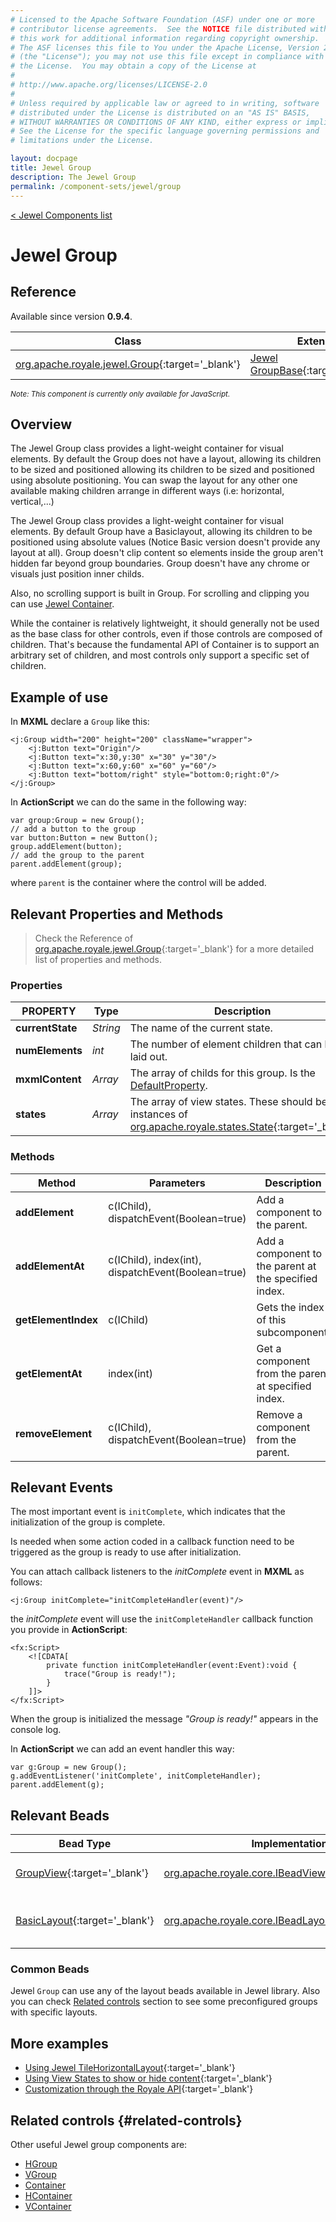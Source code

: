 ```yaml
---
# Licensed to the Apache Software Foundation (ASF) under one or more
# contributor license agreements.  See the NOTICE file distributed with
# this work for additional information regarding copyright ownership.
# The ASF licenses this file to You under the Apache License, Version 2.0
# (the "License"); you may not use this file except in compliance with
# the License.  You may obtain a copy of the License at
# 
# http://www.apache.org/licenses/LICENSE-2.0
# 
# Unless required by applicable law or agreed to in writing, software
# distributed under the License is distributed on an "AS IS" BASIS,
# WITHOUT WARRANTIES OR CONDITIONS OF ANY KIND, either express or implied.
# See the License for the specific language governing permissions and
# limitations under the License.

layout: docpage
title: Jewel Group
description: The Jewel Group
permalink: /component-sets/jewel/group
---
```

[< Jewel Components list](component-sets/jewel)

# Jewel Group


## Reference

Available since version __0.9.4__.

| Class                 	    | Extends                           | Implements	                    |
|------------------------------	|----------------------------------	|---------------------------------  |
| [org.apache.royale.jewel.Group](https://royale.apache.org/asdoc/index.html#!org.apache.royale.jewel/Group){:target='_blank'} | [Jewel GroupBase](https://royale.apache.org/asdoc/index.html#!org.apache.royale.jewel.supportClasses.group/GroupBase){:target='_blank'} | [org.apache.royale.core.IMXMLDocument](https://royale.apache.org/asdoc/index.html#!org.apache.royale.core/IMXMLDocument){:target='_blank'} 	|

<sup>_Note: This component is currently only available for JavaScript._</sup>

## Overview

The Jewel Group class provides a light-weight container for visual elements. By default the Group does not have a layout, allowing its children to be sized and positioned allowing its children to be sized and positioned using absolute positioning. You can swap the layout for any other one available making children arrange in different ways (i.e: horizontal, vertical,...)

The Jewel Group class provides a light-weight container for visual elements. By default Group have a Basiclayout, allowing its children to be positioned using absolute values (Notice Basic version doesn't provide any layout at all). Group doesn't clip content so elements inside the group aren't hidden far beyond group boundaries. Group doesn't have any chrome or visuals just position inner childs. 

Also, no scrolling support is built in Group. For scrolling and clipping you can use [Jewel Container](component-sets/jewel/container).

While the container is relatively lightweight, it should generally not be used as the base class for other controls, even if those controls are composed of children.  That's because the fundamental API of Container is to support an arbitrary set of children, and most controls only support a specific set of children.

## Example of use

In __MXML__ declare a `Group` like this:

```mxml
<j:Group width="200" height="200" className="wrapper">
    <j:Button text="Origin"/>
    <j:Button text="x:30,y:30" x="30" y="30"/>
    <j:Button text="x:60,y:60" x="60" y="60"/>
    <j:Button text="bottom/right" style="bottom:0;right:0"/>
</j:Group>
```

In __ActionScript__ we can do the same in the following way: 

```as3
var group:Group = new Group();
// add a button to the group
var button:Button = new Button();
group.addElement(button);
// add the group to the parent
parent.addElement(group);
```

where `parent` is the container where the control will be added.

## Relevant Properties and Methods

> Check the Reference of [org.apache.royale.jewel.Group](https://royale.apache.org/asdoc/index.html#!org.apache.royale.jewel/Group){:target='_blank'} for a more detailed list of properties and methods.

### Properties

| PROPERTY 	         | Type   	    | Description                                                                                           |
|------------------- |--------------| ------------------------------------------------------------------------------------------------------|
| __currentState__   | _String_ 	| The name of the current state.                                                                        |
| __numElements__    | _int_ 	    | The number of element children that can be laid out.                                                  |
| __mxmlContent__    | _Array_ 	    | The array of childs for this group. Is the [DefaultProperty](features/as3/metadata#default-property). |
| __states__         | _Array_ 	    | The array of view states. These should be instances of [org.apache.royale.states.State](https://royale.apache.org/asdoc/index.html#!org.apache.royale.states/State){:target='_blank'}|

### Methods

| Method    	       | Parameters                                                     |Description                                            |
|----------------------|----------------------------------------------------------------|-------------------------------------------------------|
| __addElement__   	   | c(IChild), dispatchEvent(Boolean=true) 	                    | Add a component to the parent.	                    |
| __addElementAt__     | c(IChild), index(int), dispatchEvent(Boolean=true) 	        | Add a component to the parent at the specified index.	|
| __getElementIndex__  | c(IChild)                                           	        | Gets the index of this subcomponent.	                |
| __getElementAt__     | index(int)                                         	        | Get a component from the parent at specified index.	|
| __removeElement__    | c(IChild), dispatchEvent(Boolean=true) 	                    | Remove a component from the parent.	                |

## Relevant Events

The most important event is `initComplete`, which indicates that the initialization of the group is complete.

Is needed when some action coded in a callback function need to be triggered as the group is ready to use after initialization.

You can attach callback listeners to the _initComplete_ event in __MXML__ as follows:

```mxml
<j:Group initComplete="initCompleteHandler(event)"/>
```

the _initComplete_ event will use the `initCompleteHandler` callback function you provide in __ActionScript__:

```mxml
<fx:Script>
    <![CDATA[      
        private function initCompleteHandler(event:Event):void {
            trace("Group is ready!");
        }
    ]]>
</fx:Script>
```

When the group is initialized the message _"Group is ready!"_ appears in the console log.

In __ActionScript__ we can add an event handler this way: 

```as3
var g:Group = new Group();
g.addEventListener('initComplete', initCompleteHandler);
parent.addElement(g);
```

## Relevant Beads

| Bead Type       	| Implementation                               	  | Description                                     |
|-----------------	|------------------------------------------------ |------------------------------------------------	|
| [GroupView](https://royale.apache.org/asdoc/index.html#!org.apache.royale.html.beads/GroupView){:target='_blank'}      	| [org.apache.royale.core.IBeadView](https://royale.apache.org/asdoc/index.html#!org.apache.royale.core/IBeadView){:target='_blank'} | This is the default view bead.	|
| [BasicLayout](https://royale.apache.org/asdoc/index.html#!org.apache.royale.jewel.beads.layouts/BasicLayout){:target='_blank'}      	| [org.apache.royale.core.IBeadLayout](https://royale.apache.org/asdoc/index.html#!org.apache.royale.core/IBeadLayout){:target='_blank'} | This is the default layout bead.	|

### Common Beads

Jewel `Group` can use any of the layout beads available in Jewel library. Also you can check [Related controls](component-sets/jewel/group.html#related-controls) section to see some preconfigured groups with specific layouts.

## More examples

* [Using Jewel TileHorizontalLayout](https://royale.codeoscopic.com/using-jewel-tilehorizontallayout/){:target='_blank'}
* [Using View States to show or hide content](https://royale.codeoscopic.com/using-view-states-to-show-or-hide-content/){:target='_blank'}
* [Customization through the Royale API](https://royale.codeoscopic.com/customization-through-the-royale-api/){:target='_blank'}

## Related controls {#related-controls}

Other useful Jewel group components are:

* [HGroup](component-sets/jewel/hgroup)
* [VGroup](component-sets/jewel/vgroup)
* [Container](component-sets/jewel/container)
* [HContainer](component-sets/jewel/hcontainer)
* [VContainer](component-sets/jewel/vcontainer)